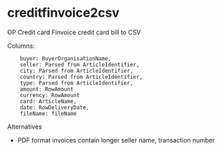 # creditfinvoice2csv
OP Credit card Finvoice credit card bill to CSV

Columns:

        buyer: BuyerOrganisationName,
        seller: Parsed from ArticleIdentifier,
        city: Parsed from ArticleIdentifier,
        country: Parsed from ArticleIdentifier,
        type: Parsed from ArticleIdentifier,
        amount: RowAmount
        currency: RowAmount
        card: ArticleName,
        date: RowDeliveryDate,
        fileName: fileName
 
Alternatives
- PDF format invoices contain longer seller name, transaction number